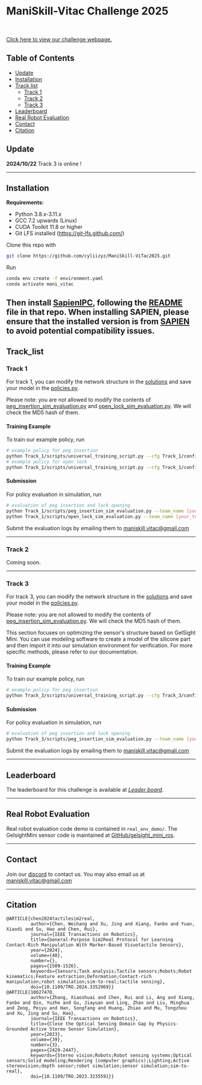 
# ManiSkill-Vitac Challenge 2025
<br>

[Click here to view our challenge webpage.](https://ai-workshops.github.io/maniskill-vitac-challenge-2025/)

## **Table of Contents**

- [Update](#update)
- [Installation](#installation)
- [Track list](#Track_list)
  - [Track 1](#Track-1)
  - [Track 2](#Track-2)
  - [Track 3](#Track-3)
- [Leaderboard](#leaderboard)
- [Real Robot Evaluation](#real-robot-evaluation)
- [Contact](#contact)
- [Citation](#citation)

## Update
**2024/10/22** Track 3 is online !

---
## Installation

**Requirements:**

- Python 3.8.x-3.11.x
- GCC 7.2 upwards (Linux)
- CUDA Toolkit 11.8 or higher
- Git LFS installed (https://git-lfs.github.com/)


Clone this repo with

```bash
git clone https://github.com/cyliizyz/ManiSkill-ViTac2025.git
```

Run

```bash
conda env create -f environment.yaml
conda activate mani_vitac
```

Then install [SapienIPC](https://github.com/Rabbit-Hu/sapienipc-exp), following the [README](https://github.com/Rabbit-Hu/sapienipc-exp/blob/main/README.md) file in that repo.
When installing SAPIEN, please ensure that the installed version is from [SAPIEN](https://github.com/haosulab/SAPIEN/releases/tag/3.0.0b1) to avoid potential compatibility issues.
---
## Track_list

### Track 1

For track 1, you can modify the network structure in the [solutions](Track_1%2Fsolutions) and save your model in the [policies.py](Track_1%2Fsolutions%2Fpolicies.py). 

Please note: you are not allowed to modify the contents of [peg_insertion_sim_evaluation.py](Track_1%2Fscripts%2Fpeg_insertion_sim_evaluation.py)
and [open_lock_sim_evaluation.py](Track_1%2Fscripts%2Fopen_lock_sim_evaluation.py). We will check the MD5 hash of them.



#### Training Example

To train our example policy, run

```bash
# example policy for peg insertion
python Track_1/scripts/universal_training_script.py --cfg Track_1/configs/parameters/peg_insertion.yaml
# example policy for open lock
python Track_1/scripts/universal_training_script.py --cfg Track_1/configs/parameters/long_open_lock.yaml
```
#### Submission 
For policy evaluation in simulation, run

```bash
# evaluation of peg insertion and lock opening
python Track_1/scripts/peg_insertion_sim_evaluation.py --team_name [your_teamname] --model_name [your_model_name] --policy_file_path [your_best_model_path]
python Track_1/scripts/open_lock_sim_evaluation.py --team_name [your_teamname] --model_name [your_model_name] --policy_file_path [your_best_model_path]
```
Submit the evaluation logs by emailing them to [maniskill.vitac@gmail.com](maniskill.vitac@gmail.com)


---

### Track 2
Coming soon.

---

### Track 3

For track 3, you can modify the network structure in the [solutions](Track_3%2Fsolutions) and save your model in the [policies.py](Track_3%2Fsolutions%2Fpolicies.py). 

Please note: you are not allowed to modify the contents of [peg_insertion_sim_evaluation.py](Track_1%2Fscripts%2Fpeg_insertion_sim_evaluation.py). We will check the MD5 hash of them.

This section focuses on optimizing the sensor's structure based on GelSight Mini. You can use modeling software to create a model of the silicone part and then import it into our simulation environment for verification.
For more specific methods, please refer to our documentation.

#### Training Example

To train our example policy, run

```bash
# example policy for peg insertion
python Track_3/scripts/universal_training_script.py --cfg Track_3/configs/parameters/peg_insertion.yaml
```

#### Submission 
For policy evaluation in simulation, run

```bash
# evaluation of peg insertion and lock opening
python Track_3/scripts/peg_insertion_sim_evaluation.py --team_name [your_teamname] --model_name [your_model_name] --policy_file_path [your_best_model_path]
```
Submit the evaluation logs by emailing them to [maniskill.vitac@gmail.com](maniskill.vitac@gmail.com)



---
## Leaderboard

The leaderboard for this challenge is available at [*_Leader board_*](https://ai-workshops.github.io/maniskill-vitac-challenge-2025/#leaderboard).

---
## Real Robot Evaluation
Real robot evaluation code demo is contained in `real_env_demo/`. The GelsightMini sensor code is maintained at [GitHub/gelsight_mini_ros](https://github.com/RVSATHU/gelsight_mini_ros/).

---
## Contact

Join our [discord](https://discord.gg/CKucPQxQPr) to contact us. You may also email us at [maniskill.vitac@gmail.com](maniskill.vitac@gmail.com)

---
## Citation

```
@ARTICLE{chen2024tactilesim2real,
         author={Chen, Weihang and Xu, Jing and Xiang, Fanbo and Yuan, Xiaodi and Su, Hao and Chen, Rui},
         journal={IEEE Transactions on Robotics},
         title={General-Purpose Sim2Real Protocol for Learning Contact-Rich Manipulation With Marker-Based Visuotactile Sensors},
         year={2024},
         volume={40},
         number={},
         pages={1509-1526},
         keywords={Sensors;Task analysis;Tactile sensors;Robots;Robot kinematics;Feature extraction;Deformation;Contact-rich manipulation;robot simulation;sim-to-real;tactile sensing},
         doi={10.1109/TRO.2024.3352969}}
@ARTICLE{10027470,
         author={Zhang, Xiaoshuai and Chen, Rui and Li, Ang and Xiang, Fanbo and Qin, Yuzhe and Gu, Jiayuan and Ling, Zhan and Liu, Minghua and Zeng, Peiyu and Han, Songfang and Huang, Zhiao and Mu, Tongzhou and Xu, Jing and Su, Hao},
         journal={IEEE Transactions on Robotics}, 
         title={Close the Optical Sensing Domain Gap by Physics-Grounded Active Stereo Sensor Simulation}, 
         year={2023},
         volume={39},
         number={3},
         pages={2429-2447},
         keywords={Stereo vision;Robots;Robot sensing systems;Optical sensors;Solid modeling;Rendering (computer graphics);Lighting;Active stereovision;depth sensor;robot simulation;sensor simulation;sim-to-real},
         doi={10.1109/TRO.2023.3235591}}
```

